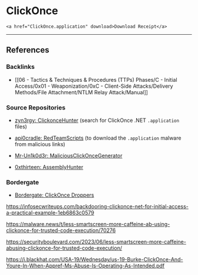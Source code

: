 # ClickOnce

```
<a href="ClickOnce.application" download>Download Receipt</a>
```

---
## References

### Backlinks

- [[06 - Tactics & Techniques & Procedures (TTPs) Phases/C - Initial Access/0x01 - Weaponization/0xC - Client-Side Attacks/Delivery Methods/File Attachment/NTLM Relay Attack/Manual]]

### Source Repositories

- [zyn3rgy: ClickonceHunter](https://github.com/zyn3rgy/ClickonceHunter) (search for ClickOnce .NET `.application` files)

- [api0cradle: RedTeamScripts](https://github.com/api0cradle/RedTeamScripts) (to download the `.application` malware from malicious links)

- [Mr-Un1k0d3r: MaliciousClickOnceGenerator](https://github.com/Mr-Un1k0d3r/MaliciousClickOnceGenerator)

- [0xthirteen: AssemblyHunter](https://github.com/0xthirteen/AssemblyHunter)

### Bordergate

- [Bordergate: ClickOnce Droppers](https://www.bordergate.co.uk/clickonce-droppers/)

https://infosecwriteups.com/backdooring-clickonce-net-for-initial-access-a-practical-example-1eb6863c0579

https://malware.news/t/less-smartscreen-more-caffeine-ab-using-clickonce-for-trusted-code-execution/70276

https://securityboulevard.com/2023/06/less-smartscreen-more-caffeine-abusing-clickonce-for-trusted-code-execution/

https://i.blackhat.com/USA-19/Wednesday/us-19-Burke-ClickOnce-And-Youre-In-When-Appref-Ms-Abuse-Is-Operating-As-Intended.pdf